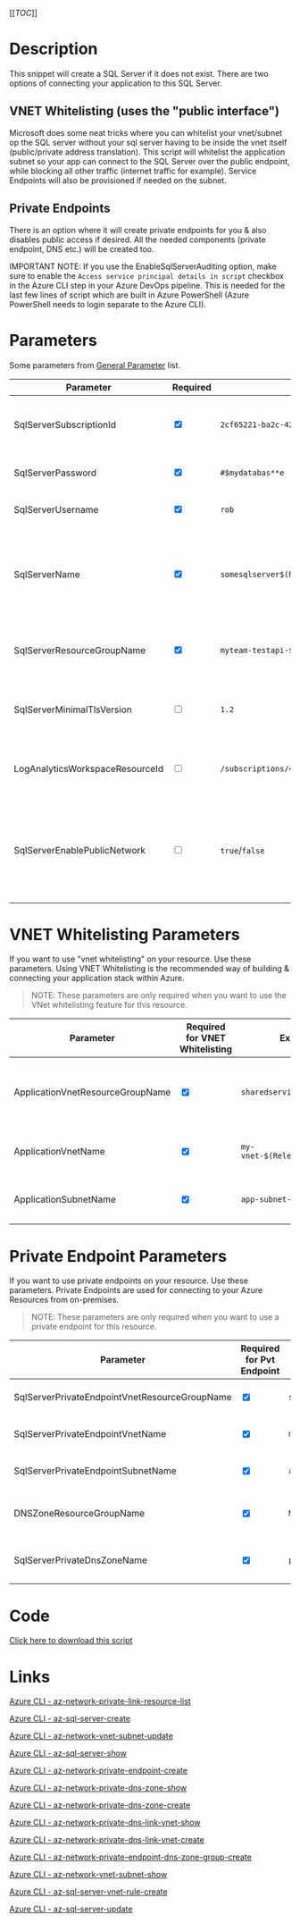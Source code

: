 [[_TOC_]]

# Description

This snippet will create a SQL Server if it does not exist. There are two options of connecting your application to this SQL Server.

## VNET Whitelisting (uses the "public interface")
Microsoft does some neat tricks where you can whitelist your vnet/subnet op the SQL server without your sql server having to be inside the vnet itself (public/private address translation).
This script will whitelist the application subnet so your app can connect to the SQL Server over the public endpoint, while blocking all other traffic (internet traffic for example). Service Endpoints will also be provisioned if needed on the subnet.

## Private Endpoints

There is an option where it will create private endpoints for you & also disables public access if desired. All the needed components (private endpoint, DNS etc.) will be created too.

IMPORTANT NOTE: If you use the EnableSqlServerAuditing option, make sure to enable the `Access service principal details in script` checkbox in the Azure CLI step in your Azure DevOps pipeline. This is needed for the last few lines of script which are built in Azure PowerShell (Azure PowerShell needs to login separate to the Azure CLI).

# Parameters

Some parameters from [General Parameter](/Azure/Azure-CLI-Snippets) list.

| Parameter | Required | Example Value | Description |
|--|--|--|--|
| SqlServerSubscriptionId | <input type="checkbox" checked> | `2cf65221-ba2c-42ba-987b-ef8981519431` | The subscription ID (or name) on which the SQL Server should be provisioned. |
| SqlServerPassword | <input type="checkbox" checked> | `#$mydatabas**e` | The password for the sqlserverusername |
| SqlServerUsername | <input type="checkbox" checked> | `rob` | The admin username for the sqlserver |
| SqlServerName | <input type="checkbox" checked> | `somesqlserver$(Release.EnvironmentName)` | The name for the SQL Server resource. It's recommended to use just alphanumerical characters without hyphens etc.|
| SqlServerResourceGroupName | <input type="checkbox" checked> | `myteam-testapi-$(Release.EnvironmentName)` | The name of the resourcegroup you want your sql server to be created in |
| SqlServerMinimalTlsVersion | <input type="checkbox"> | `1.2` | The minimal TLS version to use. Defaults to `1.2`. Options are `1.0`, `1.1`, `1.2` |
| LogAnalyticsWorkspaceResourceId | <input type="checkbox"> | `/subscriptions/<subscriptionid>/resourceGroups/<resourcegroup>/providers/Microsoft.OperationalInsights/workspaces/<loganalyticsworkspacename>` | The log analytics workspace to write the auditing logs to for this SQL Server instance |
| SqlServerEnablePublicNetwork | <input type="checkbox"> | `true`/`false` | Enable/disable public access. <font color="red">NOTE:</font> If you use vnet whitelisting, this should be enabled. If you use private endpoints you can disable this. |

# VNET Whitelisting Parameters

If you want to use "vnet whitelisting" on your resource. Use these parameters. Using VNET Whitelisting is the recommended way of building & connecting your application stack within Azure.
> NOTE: These parameters are only required when you want to use the VNet whitelisting feature for this resource.

| Parameter | Required for VNET Whitelisting | Example Value | Description |
|--|--|--|--|
| ApplicationVnetResourceGroupName | <input type="checkbox" checked> | `sharedservices-rg` | The ResourceGroup where your VNET, for your appservice, resides in. |
| ApplicationVnetName | <input type="checkbox" checked>  | `my-vnet-$(Release.EnvironmentName)` | The name of the VNET the appservice is in|
| ApplicationSubnetName | <input type="checkbox" checked> | `app-subnet-4` | The name of the subnet the appservice is in |

# Private Endpoint Parameters

If you want to use private endpoints on your resource. Use these parameters. Private Endpoints are used for connecting to your Azure Resources from on-premises.
> NOTE: These parameters are only required when you want to use a private endpoint for this resource.

| Parameter | Required for Pvt Endpoint | Example Value | Description |
|--|--|--|--|
| SqlServerPrivateEndpointVnetResourceGroupName | <input type="checkbox" checked> | `sharedservices-rg` | The ResourceGroup where your VNET, for your SQL Server Private Endpoint, resides in. |
| SqlServerPrivateEndpointVnetName | <input type="checkbox" checked> | `my-vnet-$(Release.EnvironmentName)` | The name of the VNET to place the SQL Server Private Endpoint in. |
| SqlServerPrivateEndpointSubnetName | <input type="checkbox" checked> | `app-subnet-3` | The name of the subnet you want your sql server's private endpoint to be in |
| DNSZoneResourceGroupName | <input type="checkbox" checked> | `MyDNSZones-$(Release.EnvironmentName)` | Make sure to use the shared DNS Zone resource group (you can only register a zone once per subscription). |
| SqlServerPrivateDnsZoneName | <input type="checkbox" checked> | `privatelink.database.windows.net` | The name of DNS zone where your private endpoint will be created in. If you are unsure use `privatelink.database.windows.net` |

# Code

[Click here to download this script](../../../../src/SQL-Server/Create-SQL-Server.ps1)

# Links

[Azure CLI - az-network-private-link-resource-list](https://docs.microsoft.com/en-us/cli/azure/network/private-link-resource?view=azure-cli-latest#az-network-private-link-resource-list)

[Azure CLI - az-sql-server-create](https://docs.microsoft.com/en-us/cli/azure/sql/server?view=azure-cli-latest#az-sql-server-create)

[Azure CLI - az-network-vnet-subnet-update](https://docs.microsoft.com/en-us/cli/azure/network/vnet/subnet?view=azure-cli-latest#az-network-vnet-subnet-update)

[Azure CLI - az-sql-server-show](https://docs.microsoft.com/en-us/cli/azure/sql/server?view=azure-cli-latest#az-sql-server-show)

[Azure CLI - az-network-private-endpoint-create](https://docs.microsoft.com/en-us/cli/azure/network/private-endpoint?view=azure-cli-latest#az-network-private-endpoint-create)

[Azure CLI - az-network-private-dns-zone-show](https://docs.microsoft.com/en-us/cli/azure/ext/privatedns/network/private-dns/zone?view=azure-cli-latest#ext-privatedns-az-network-private-dns-zone-show)

[Azure CLI - az-network-private-dns-zone-create](https://docs.microsoft.com/en-us/cli/azure/ext/privatedns/network/private-dns/zone?view=azure-cli-latest#ext-privatedns-az-network-private-dns-zone-create)

[Azure CLI - az-network-private-dns-link-vnet-show](https://docs.microsoft.com/en-us/cli/azure/network/private-dns/link/vnet?view=azure-cli-latest#az-network-private-dns-link-vnet-show)

[Azure CLI - az-network-private-dns-link-vnet-create](https://docs.microsoft.com/en-us/cli/azure/network/private-dns/link/vnet?view=azure-cli-latest#az-network-private-dns-link-vnet-create)

[Azure CLI - az-network-private-endpoint-dns-zone-group-create](https://docs.microsoft.com/en-us/cli/azure/network/private-endpoint/dns-zone-group?view=azure-cli-latest#az-network-private-endpoint-dns-zone-group-create)

[Azure CLI - az-network-vnet-subnet-show](https://docs.microsoft.com/en-us/cli/azure/network/vnet/subnet?view=azure-cli-latest#az-network-vnet-subnet-show)

[Azure CLI - az-sql-server-vnet-rule-create](https://docs.microsoft.com/en-us/cli/azure/sql/server/vnet-rule?view=azure-cli-latest#az-sql-server-vnet-rule-create)

[Azure CLI - az-sql-server-update](https://docs.microsoft.com/en-us/cli/azure/sql/server?view=azure-cli-latest#az-sql-server-update)